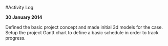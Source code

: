 #Activity Log

**30 January 2014**

Defined the basic project concept and made initial 3d models for the case. 
Setup the project Gantt chart to define a basic schedule in order to track progress.


